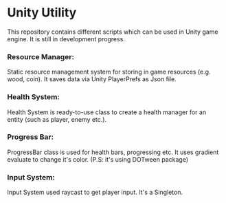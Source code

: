 # Unity Utility

This repository contains different scripts which can be used in Unity game engine. It is still in development progress.

### Resource Manager:
Static resource management system for storing in game resources (e.g. wood, coin). It saves data via Unity PlayerPrefs as Json file.

### Health System:

Health System is ready-to-use class to create a health manager for an entity (such as player, enemy etc.).

### Progress Bar:

ProgressBar class is used for health bars, progressing etc. It uses gradient evaluate to change it's color. (P.S: it's using DOTween package)

### Input System:

Input System used raycast to get player input. It's a Singleton. 
